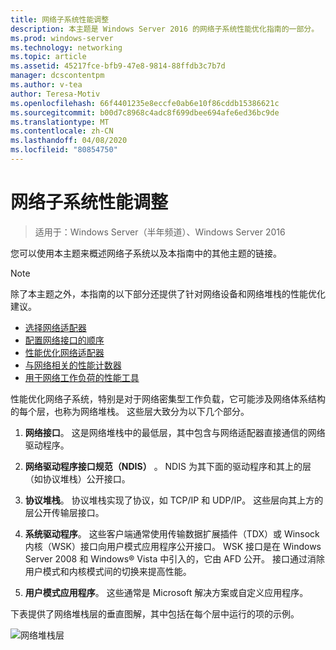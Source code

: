 ```yaml
---
title: 网络子系统性能调整
description: 本主题是 Windows Server 2016 的网络子系统性能优化指南的一部分。
ms.prod: windows-server
ms.technology: networking
ms.topic: article
ms.assetid: 45217fce-bfb9-47e8-9814-88ffdb3c7b7d
manager: dcscontentpm
ms.author: v-tea
author: Teresa-Motiv
ms.openlocfilehash: 66f4401235e8eccfe0ab6e10f86cddb15386621c
ms.sourcegitcommit: b00d7c8968c4adc8f699dbee694afe6ed36bc9de
ms.translationtype: MT
ms.contentlocale: zh-CN
ms.lasthandoff: 04/08/2020
ms.locfileid: "80854750"
---
```

# <a name="network-subsystem-performance-tuning"></a>网络子系统性能调整

>适用于：Windows Server（半年频道）、Windows Server 2016

您可以使用本主题来概述网络子系统以及本指南中的其他主题的链接。

>[!NOTE]
>除了本主题之外，本指南的以下部分还提供了针对网络设备和网络堆栈的性能优化建议。
> - [选择网络适配器](net-sub-choose-nic.md)
> - [配置网络接口的顺序](net-sub-interface-metric.md)
> - [性能优化网络适配器](net-sub-performance-tuning-nics.md)
> - [与网络相关的性能计数器](net-sub-performance-counters.md)
> - [用于网络工作负荷的性能工具](net-sub-performance-tools.md)

性能优化网络子系统，特别是对于网络密集型工作负载，它可能涉及网络体系结构的每个层，也称为网络堆栈。 这些层大致分为以下几个部分。

1. **网络接口**。 这是网络堆栈中的最低层，其中包含与网络适配器直接通信的网络驱动程序。

2. **网络驱动程序接口规范（NDIS）** 。 NDIS 为其下面的驱动程序和其上的层（如协议堆栈）公开接口。
  
3. **协议堆栈**。 协议堆栈实现了协议，如 TCP/IP 和 UDP/IP。 这些层向其上方的层公开传输层接口。
  
4. **系统驱动程序**。 这些客户端通常使用传输数据扩展插件（TDX）或 Winsock 内核（WSK）接口向用户模式应用程序公开接口。 WSK 接口是在 Windows Server 2008 和 Windows&reg; Vista 中引入的，它由 AFD 公开。 接口通过消除用户模式和内核模式间的切换来提高性能。
  
5. **用户模式应用程序**。 这些通常是 Microsoft 解决方案或自定义应用程序。

下表提供了网络堆栈层的垂直图解，其中包括在每个层中运行的项的示例。  

![网络堆栈层](../../media/Network-Subsystem/network-layers.jpg)

